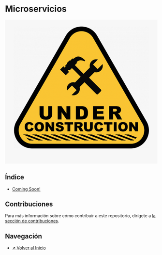 # Microservicios

![Sección en contrucción](../../images/icon_under-construction.png)

## Índice

- [Coming Soon!]()

## Contribuciones

Para más información sobre cómo contribuir a este repositorio, dirígete a [la sección de contribuciones](../../docs/CONTRIBUITING.md).

## Navegación

- [↗ Volver al Inicio](../../README.md)